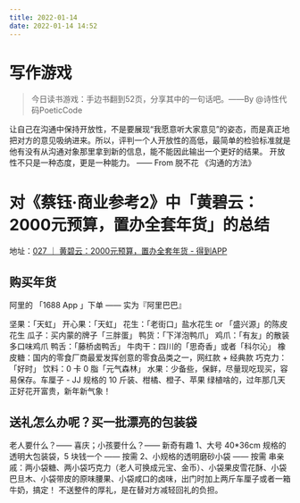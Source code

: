 ```yaml
---
title: 2022-01-14
date: 2022-01-14 14:52
---
```


# 写作游戏
 
> 今日读书游戏：手边书翻到52页，分享其中的一句话吧。——By @诗性代码PoeticCode

让自己在沟通中保持开放性，不是要展现“我愿意听大家意见”的姿态，而是真正地把对方的意见吸纳进来。所以，评判一个人开放性的高低，最简单的检验标准就是他有没有从沟通对象那里拿到新的信息，能不能因此输出一个更好的结果。
开放性不只是一种态度，更是一种能力。
—— From 脱不花 《沟通的方法》


# 对《蔡钰·商业参考2》中「黄碧云：2000元预算，置办全套年货」的总结

地址：[027 ｜ 黄碧云：2000元预算，置办全套年货 - 得到APP](https://dedao.cn/courseArticle/R2Mo65zY4QZ3Vnm9GaKqEdNAa98jGB)

## 购买年货
阿里的 「1688 App 」下单 —— 实为『阿里巴巴』

坚果：「天虹」
开心果：「天虹」
花生：「老街口」盐水花生 or 「盛兴源」的陈皮花生
瓜子：买内蒙的牌子「三胖蛋」
鸭货：「下洋泡鸭爪」
鸡爪：「有友」的散装多口味鸡爪
鸭舌：「藤桥卤鸭舌」
牛肉干：四川的「思奇香」或者「科尔沁」
橡皮糖：国内的零食厂商最爱发挥创意的零食品类之一，网红款 + 经典款
巧克力：「好时」
饮料：0 卡 0 脂「元气森林」
水果：少备些，保鲜，尽量现吃现买，容易保存。车厘子 - JJ 规格的 10 斤装、柑橘、橙子、苹果
绿植啥的，过年那几天正好花开富贵，新年新气象！


## 送礼怎么办呢？买一批漂亮的包装袋
老人要什么？—— 喜庆；小孩要什么？—— 新奇有趣
1、大号 40*36cm 规格的透明大包装袋，5 块钱一个 —— 按需
2、小规格的透明磨砂小袋 —— 按需
串亲戚：两小袋糖、两小袋巧克力（老人可换成元宝、金币）、小袋果皮雪花酥、小袋巴旦木、小袋带皮的原味腰果、小袋咸口的卤味，出门时加上两斤车厘子或者一箱牛奶，搞定！
不送整件的厚礼，是在替对方减轻回礼的负担。